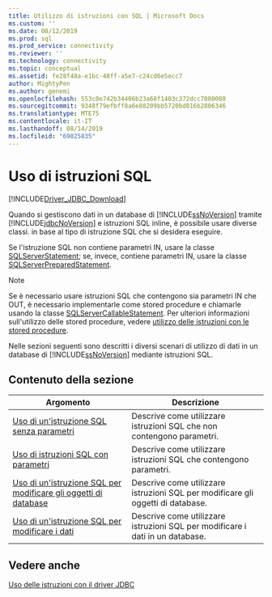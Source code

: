 ```yaml
---
title: Utilizzo di istruzioni con SQL | Microsoft Docs
ms.custom: ''
ms.date: 08/12/2019
ms.prod: sql
ms.prod_service: connectivity
ms.reviewer: ''
ms.technology: connectivity
ms.topic: conceptual
ms.assetid: fe28f48a-e1bc-48ff-a5e7-c24cd6e5ecc7
author: MightyPen
ms.author: genemi
ms.openlocfilehash: 553c0e742b34406b23a68f1403c372dcc7080088
ms.sourcegitcommit: 9348f79efbff8a6e88209bb5720bd016b2806346
ms.translationtype: MTE75
ms.contentlocale: it-IT
ms.lasthandoff: 08/14/2019
ms.locfileid: "69025835"
---
```

# <a name="using-statements-with-sql"></a>Uso di istruzioni SQL

[!INCLUDE[Driver_JDBC_Download](../../includes/driver_jdbc_download.md)]

Quando si gestiscono dati in un database di [!INCLUDE[ssNoVersion](../../includes/ssnoversion-md.md)] tramite [!INCLUDE[jdbcNoVersion](../../includes/jdbcnoversion_md.md)] e istruzioni SQL inline, è possibile usare diverse classi. in base al tipo di istruzione SQL che si desidera eseguire.  
  
Se l'istruzione SQL non contiene parametri IN, usare la classe [SQLServerStatement](../../connect/jdbc/reference/sqlserverstatement-class.md); se, invece, contiene parametri IN, usare la classe [SQLServerPreparedStatement](../../connect/jdbc/reference/sqlserverpreparedstatement-class.md).  
  
> [!NOTE]  
> Se è necessario usare istruzioni SQL che contengono sia parametri IN che OUT, è necessario implementarle come stored procedure e chiamarle usando la classe [SQLServerCallableStatement](../../connect/jdbc/reference/sqlservercallablestatement-class.md). Per ulteriori informazioni sull'utilizzo delle stored procedure, vedere [utilizzo delle istruzioni con le stored procedure](../../connect/jdbc/using-statements-with-stored-procedures.md).  
  
Nelle sezioni seguenti sono descritti i diversi scenari di utilizzo di dati in un database di [!INCLUDE[ssNoVersion](../../includes/ssnoversion-md.md)] mediante istruzioni SQL.  

## <a name="in-this-section"></a>Contenuto della sezione  

| Argomento                                                                                                                        | Descrizione                                                       |
| ---------------------------------------------------------------------------------------------------------------------------- | ----------------------------------------------------------------- |
| [Uso di un'istruzione SQL senza parametri](../../connect/jdbc/using-an-sql-statement-with-no-parameters.md)                 | Descrive come utilizzare istruzioni SQL che non contengono parametri.   |
| [Uso di istruzioni SQL con parametri](../../connect/jdbc/using-an-sql-statement-with-parameters.md)                       | Descrive come utilizzare istruzioni SQL che contengono parametri.      |
| [Uso di un'istruzione SQL per modificare gli oggetti di database](../../connect/jdbc/using-an-sql-statement-to-modify-database-objects.md) | Descrive come utilizzare istruzioni SQL per modificare gli oggetti di database.   |
| [Uso di un'istruzione SQL per modificare i dati](../../connect/jdbc/using-an-sql-statement-to-modify-data.md)                         | Descrive come utilizzare istruzioni SQL per modificare i dati in un database. |
  
## <a name="see-also"></a>Vedere anche

[Uso delle istruzioni con il driver JDBC](../../connect/jdbc/using-statements-with-the-jdbc-driver.md)  

